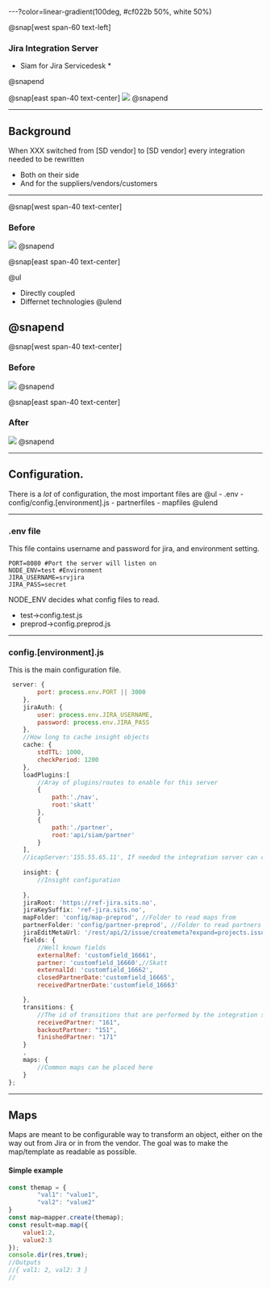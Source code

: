 ---?color=linear-gradient(100deg, #cf022b 50%, white 50%)

@snap[west span-60 text-left]
### Jira Integration Server
* Siam for Jira Servicedesk *

@snapend

@snap[east span-40 text-center]
![](assets/img/integration.png)
@snapend

---

## Background

 When XXX switched from [SD vendor] to [SD vendor] every integration needed to be rewritten
 - Both on their side 
 - And for the suppliers/vendors/customers 


---

@snap[west span-40 text-center]

### Before
![](assets/img/before_integratons.png)
@snapend

@snap[east span-40 text-center]
 
 @ul
 - Directly coupled
 - Differnet technologies
@ulend

@snapend
---

@snap[west span-40 text-center]

### Before
![](assets/img/before_integratons.png)
@snapend

@snap[east span-40 text-center]
### After
![](assets/img/after_integratons.PNG)
@snapend

---

## Configuration.
There is a _lot_ of configuration, the most important files are
@ul
    - .env 
    - config/config.[environment].js
    - partnerfiles
    - mapfiles 
@ulend

---

### .env file
This file contains username and password for jira, and environment setting.
```
PORT=8080 #Port the server will listen on
NODE_ENV=test #Environment
JIRA_USERNAME=srvjira
JIRA_PASS=secret

```
NODE_ENV decides what config files to read. 
 - test->config.test.js
 - preprod->config.preprod.js

---

### config.[environment].js
This is the main configuration file. 
```js
 server: {
        port: process.env.PORT || 3000
    },
    jiraAuth: {
        user: process.env.JIRA_USERNAME,
        password: process.env.JIRA_PASS
    },
    //How long to cache insight objects
    cache: {
        stdTTL: 1000,
        checkPeriod: 1200
    },
    loadPlugins:[
        //Aray of plugins/routes to enable for this server
        {
            path:'./nav',
            root:'skatt'
        },
        {
            path:'./partner',
            root:'api/siam/partner'
        }
    ],
    //icapServer:'155.55.65.11', If needed the integration server can call an icap server to do virus control on incoming files.
    
    insight: {
        //Insight configuration  
       
    },
    jiraRoot: 'https://ref-jira.sits.no',
    jiraKeySuffix: 'ref-jira.sits.no',
    mapFolder: 'config/map-preprod', //Folder to read maps from
    partnerFolder: 'config/partner-preprod', //Folder to read partners from
    jiraEditMetaUrl: '/rest/api/2/issue/createmeta?expand=projects.issuetypes.fields',
    fields: {
        //Well known fields 
        externalRef: 'customfield_16661',
        partner: 'customfield_16660',//Skatt
        externalId: 'customfield_16662',
        closedPartnerDate:'customfield_16665',
        receivedPartnerDate:'customfield_16663'

    },
    transitions: {
        //The id of transitions that are performed by the integration server
        receivedPartner: "161",
        backoutPartner: "151",
        finishedPartner: "171"
    }
    ,
    maps: {
        //Common maps can be placed here
    }
};
```

---

## Maps
Maps are meant to be configurable way to transform an object, either on the way out from Jira or in from the vendor. The goal was to make the map/template as readable as possible. 

#### Simple example

```js 
const themap = {
        "val1": "value1",
        "val2": "value2"
}
const map=mapper.create(themap);
const result=map.map({
    value1:2,
    value2:3
});
console.dir(res,true);
//Outputs
//{ val1: 2, val2: 3 }
//

```
